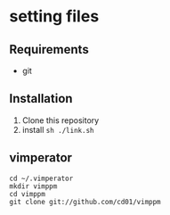 # setting files

## Requirements
* git

## Installation
1. Clone this repository
2. install ```sh ./link.sh```

## vimperator
```
cd ~/.vimperator
mkdir vimppm
cd vimppm
git clone git://github.com/cd01/vimppm
```

